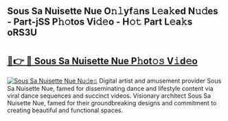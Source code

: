 ## Sous Sa Nuisette Nue O𝚗𝚕yf𝚊ns L𝚎a𝚔ed N𝚞𝚍es - Part-jSS P𝚑𝚘tos Vi𝚍𝚎o - H𝚘𝚝 Part L𝚎a𝚔s oRS3U

# <h2><a href="http://kff0nhk.oniu.top/?m=Sous+Sa+Nuisette+Nue">🔗👉 🔴 Sous Sa Nuisette Nue P𝚑ot𝚘𝚜 V𝚒d𝚎o</a></h2>

[![Sous Sa Nuisette Nue Nu𝚍e𝚜](https://i.imgur.com/0qMVB7G.gif)](http://kff0nhk.oniu.top/?m=Sous+Sa+Nuisette+Nue)
Digital artist and amusement provider Sous Sa Nuisette Nue, famed for disseminating dance and lifestyle content via viral dance sequences and succinct videos. Visionary architect Sous Sa Nuisette Nue, famed for their groundbreaking designs and commitment to creating beautiful and functional spaces.  
